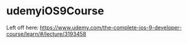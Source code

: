 # udemyiOS9Course

Left off here:
https://www.udemy.com/the-complete-ios-9-developer-course/learn/#/lecture/3193458


